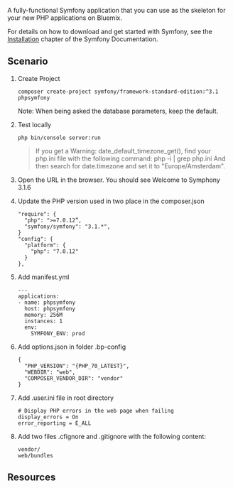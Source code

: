 A fully-functional Symfony application that you can use as the skeleton for your new PHP applications on Bluemix.

For details on how to download and get started with Symfony, see the
[Installation][1] chapter of the Symfony Documentation.


## Scenario

1. Create Project

    ```
    composer create-project symfony/framework-standard-edition:^3.1 phpsymfony
    ```

    Note: When being asked the database parameters, keep the default.

1. Test locally

    ```
    php bin/console server:run
    ```

    > If you get a Warning: date_default_timezone_get(), find your php.ini file with the following command: php -i | grep php.ini
    > And then search for date.timezone and set it to "Europe/Amsterdam".

1. Open the URL in the browser. You should see Welcome to Symphony 3.1.6

1. Update the PHP version used in two place in the composer.json

    ```
    "require": {
      "php": ">=7.0.12”,
      "symfony/symfony": "3.1.*",
    }
    "config": {
      "platform": {
        "php": "7.0.12"
      }
    },
    ```

1. Add manifest.yml

    ```
    ---
    applications:
    - name: phpsymfony
      host: phpsymfony
      memory: 256M
      instances: 1
      env:
        SYMFONY_ENV: prod
    ````

1. Add options.json in folder .bp-config

    ```
    {
      "PHP_VERSION": "{PHP_70_LATEST}",
      "WEBDIR": "web",
      "COMPOSER_VENDOR_DIR": "vendor"
    }
    ```

1. Add .user.ini file in root directory

    ```
    # Display PHP errors in the web page when failing
    display_errors = On
    error_reporting = E_ALL
    ```

1. Add two files .cfignore and .gitignore with the following content:

    ```
    vendor/
    web/bundles
    ````

## Resources

[1]:  https://symfony.com/doc/3.0/book/installation.html
